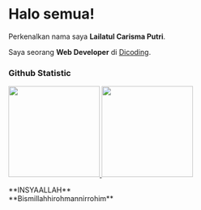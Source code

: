 # Halo semua! 
 
Perkenalkan nama saya **Lailatul Carisma Putri**.<br>
 
Saya seorang **Web Developer** di [Dicoding](https://www.dicoding.com/).<br>
### Github Statistic
<p align="left">
<a href="https://github.com/penuliscode">
  <img height="180em" src="https://github-readme-stats-eight-theta.vercel.app/api?username=penuliscode&show_icons=true&theme=algolia&include_all_commits=true&count_private=true"/>
  <img height="180em" src="https://github-readme-stats-eight-theta.vercel.app/api/top-langs/?username=penuliscode&layout=compact&layout=compact&theme=algolia"/>
</a>
</p>
**INSYAALLAH**<br>
**Bismillahhirohmannirrohim**
